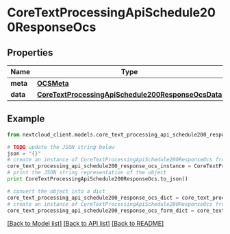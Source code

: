 # CoreTextProcessingApiSchedule200ResponseOcs


## Properties
Name | Type | Description | Notes
------------ | ------------- | ------------- | -------------
**meta** | [**OCSMeta**](OCSMeta.md) |  | 
**data** | [**CoreTextProcessingApiSchedule200ResponseOcsData**](CoreTextProcessingApiSchedule200ResponseOcsData.md) |  | 

## Example

```python
from nextcloud_client.models.core_text_processing_api_schedule200_response_ocs import CoreTextProcessingApiSchedule200ResponseOcs

# TODO update the JSON string below
json = "{}"
# create an instance of CoreTextProcessingApiSchedule200ResponseOcs from a JSON string
core_text_processing_api_schedule200_response_ocs_instance = CoreTextProcessingApiSchedule200ResponseOcs.from_json(json)
# print the JSON string representation of the object
print CoreTextProcessingApiSchedule200ResponseOcs.to_json()

# convert the object into a dict
core_text_processing_api_schedule200_response_ocs_dict = core_text_processing_api_schedule200_response_ocs_instance.to_dict()
# create an instance of CoreTextProcessingApiSchedule200ResponseOcs from a dict
core_text_processing_api_schedule200_response_ocs_form_dict = core_text_processing_api_schedule200_response_ocs.from_dict(core_text_processing_api_schedule200_response_ocs_dict)
```
[[Back to Model list]](../README.md#documentation-for-models) [[Back to API list]](../README.md#documentation-for-api-endpoints) [[Back to README]](../README.md)


